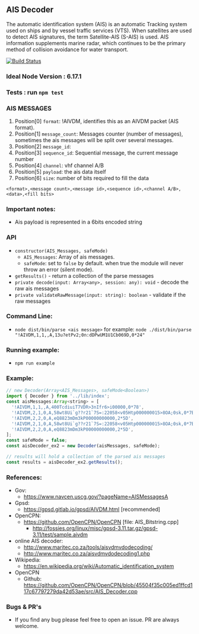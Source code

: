 ## AIS Decoder
  The automatic identification system (AIS) is an automatic
  Tracking system used on ships and by vessel traffic services (VTS).
  When satellites are used to detect AIS signatures, the term Satellite-AIS (S-AIS) is used.
  AIS information supplements marine radar, which continues to be the primary method of collision
  avoidance for water transport.


[![Build Status](https://travis-ci.org/doron2402/ais-protocol-decoding.svg?branch=master)](https://travis-ci.org/doron2402/ais-protocol-decoding)

### Ideal Node Version : 6.17.1

### Tests : run `npm test`

### AIS MESSAGES
  1. Position[0] `format`: !AIVDM, identifies this as an AIVDM packet (AIS format).
  2. Position[1] `message_count`:  Messages counter (number of messages), sometimes the ais messages will be split over several messages.
  3. Position[2] `message_id`:
  4. Position[3] `sequence_id`: Sequential message, the current message number
  5. Position[4] `channel`: vhf channel A/B
  6. Position[5] `payload`: the ais data itself
  7. Position[6] `size`: number of bits required to fill the data

  `<format>,<message count>,<message id>,<sequence id>,<channel A/B>,<data>,<fill bits>`


 ### Important notes:
  - Ais payload is represented in a 6bits encoded string


### API
  - `constructor(AIS_Messages, safeMode)`
    - `AIS_Messages`: Array of ais messages.
    - `safeMode`: set to `false` by default. when true the module will never throw an error (silent mode).
  - `getResults()` - return a collection of the parse messages
  - `private decode(input: Array<any>, session: any): void` - decode the raw ais messages
  - `private validateRawMessage(input: string): boolean` - validate if the raw messages


### Command Line:
  - `node dist/bin/parse <ais message>` for example: `node ./dist/bin/parse "!AIVDM,1,1,,A,13u?etPv2;0n:dDPwUM1U1Cb069D,0*24"`


### Running example:
  - `npm run example`

### Example:
```javascript
// new Decoder(Array<AIS_Messages>, safeMode<Boolean>)
import { Decoder } from '../lib/index';
const aisMessages:Array<string> = [
  '!AIVDM,1,1,,A,400TcdiuiT7VDR>3nIfr6>i00000,0*78',
  '!AIVDM,2,1,0,A,58wt8Ui`g??r21`7S=:22058<v05Htp000000015>8OA;0sk,0*7B',
  '!AIVDM,2,2,0,A,eQ8823mDm3kP00000000000,2*5D',
  '!AIVDM,2,1,0,A,58wt8Ui`g??r21`7S=:22058<v05Htp000000015>8OA;0sk,0*7B ',
  '!AIVDM,2,2,0,A,eQ8823mDm3kP00000000000,2*5D',
];
const safeMode = false;
const aisDecoder_ex2 = new Decoder(aisMessages, safeMode);

// results will hold a collection of the parsed ais messages
const results = aisDecoder_ex2.getResults();

```

 ### References:
  - Gov:
    - https://www.navcen.uscg.gov/?pageName=AISMessagesA
  - Gpsd:
    - https://gpsd.gitlab.io/gpsd/AIVDM.html [recommended]
  - OpenCPN:
    - https://github.com/OpenCPN/OpenCPN [file: AIS_Bitstring.cpp]
 		- http://fossies.org/linux/misc/gpsd-3.11.tar.gz/gpsd-3.11/test/sample.aivdm
  - online AIS decoder:
    - http://www.maritec.co.za/tools/aisvdmvdodecoding/
    - http://www.maritec.co.za/aisvdmvdodecoding1.php
  - Wikipedia:
    - https://en.wikipedia.org/wiki/Automatic_identification_system
  - OpenCPN
    - Github: https://github.com/OpenCPN/OpenCPN/blob/45504f35c005ed1ffcd117c67797279da42d53ae/src/AIS_Decoder.cpp


### Bugs & PR's
 - If you find any bug please feel free to open an issue. PR are always welcome.
